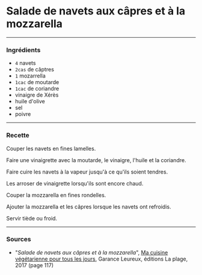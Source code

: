 # Salade de navets aux câpres et à la mozzarella

---

### Ingrédients

* `4` navets
* `2cas` de câptres
* `1` mozarrella
* `1cac` de moutarde
* `1cac` de coriandre
* vinaigre de Xérès
* huile d'olive
* sel
* poivre

---

### Recette

Couper les navets en fines lamelles.

Faire une vinaigrette avec la moutarde, le vinaigre, l'huile et la coriandre.

Faire cuire les navets à la vapeur jusqu'à ce qu'ils soient tendres.

Les arroser de vinaigrette lorsqu'ils sont encore chaud.

Couper la mozzarella en fines rondelles.

Ajouter la mozzarella et les câpres lorsque les navets ont refroidis.

Servir tiède ou froid.

---

### Sources

* "*Salade de navets aux câpres et à la mozzarella*", [Ma cuisine végétarienne pour tous les jours](https://www.laplage.fr/catalogue/ma-cuisine-vegetarienne-pour-tous-les-jours-garance-leureux-2/), Garance Leureux, éditions La plage, 2017 (page 117)
